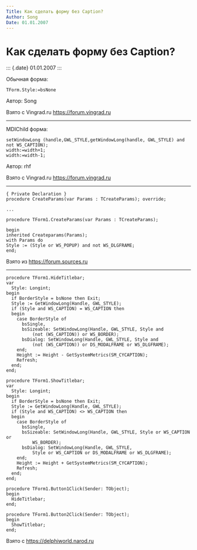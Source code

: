 ```yaml
---
Title: Как сделать форму без Caption?
Author: Song
Date: 01.01.2007
---
```



Как сделать форму без Caption?
==============================

::: {.date}
01.01.2007
:::

Обычная форма:

    TForm.Style:=bsNone 

Автор: Song

Взято с Vingrad.ru <https://forum.vingrad.ru>

------------------------------------------------------------------------

MDIChild форма:

    setWindowLong (handle,GWL_STYLE,getWindowLong(handle, GWL_STYLE) and not WS_CAPTION);
    width:=width+1;
    width:=width-1;

Автор: rhf

Взято с Vingrad.ru <https://forum.vingrad.ru>

------------------------------------------------------------------------

    { Private Declaration } 
    procedure CreateParams(var Params : TCreateParams); override; 
     
    ... 
     
    procedure TForm1.CreateParams(var Params : TCreateParams); 
     
    begin 
    inherited Createparams(Params); 
    with Params do 
    Style := (Style or WS_POPUP) and not WS_DLGFRAME; 
    end;

Взято из <https://forum.sources.ru>

------------------------------------------------------------------------

    procedure TForm1.HideTitlebar; 
    var 
      Style: Longint; 
    begin 
      if BorderStyle = bsNone then Exit; 
      Style := GetWindowLong(Handle, GWL_STYLE); 
      if (Style and WS_CAPTION) = WS_CAPTION then 
      begin 
        case BorderStyle of 
          bsSingle, 
          bsSizeable: SetWindowLong(Handle, GWL_STYLE, Style and 
              (not (WS_CAPTION)) or WS_BORDER); 
          bsDialog: SetWindowLong(Handle, GWL_STYLE, Style and 
              (not (WS_CAPTION)) or DS_MODALFRAME or WS_DLGFRAME); 
        end; 
        Height := Height - GetSystemMetrics(SM_CYCAPTION); 
        Refresh; 
      end; 
    end; 
     
    procedure TForm1.ShowTitlebar; 
    var 
      Style: Longint; 
    begin 
      if BorderStyle = bsNone then Exit; 
      Style := GetWindowLong(Handle, GWL_STYLE); 
      if (Style and WS_CAPTION) <> WS_CAPTION then 
      begin 
        case BorderStyle of 
          bsSingle, 
          bsSizeable: SetWindowLong(Handle, GWL_STYLE, Style or WS_CAPTION or 
              WS_BORDER); 
          bsDialog: SetWindowLong(Handle, GWL_STYLE, 
              Style or WS_CAPTION or DS_MODALFRAME or WS_DLGFRAME); 
        end; 
        Height := Height + GetSystemMetrics(SM_CYCAPTION); 
        Refresh; 
      end; 
    end; 
     
    procedure TForm1.Button1Click(Sender: TObject); 
    begin 
      HideTitlebar; 
    end; 
     
    procedure TForm1.Button2Click(Sender: TObject); 
    begin 
      ShowTitlebar; 
    end;

Взято с <https://delphiworld.narod.ru>
